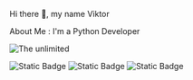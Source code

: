 Hi there 👋, my name Viktor




About Me :
I'm a Python Developer

<img src="https://raw.githubusercontent.com/ViktorVersh/ViktorVersh/refs/heads/main/vgif-ru-37752.avif" alt="The unlimited">


![Static Badge](https://img.shields.io/badge/py-python-blue?logo=python) ![Static Badge](https://img.shields.io/badge/-%20postgresql-%234169E1?logo=postgresql) ![Static Badge](https://img.shields.io/badge/-%20mysql-%234479A1?logo=mysql)







<!---
ViktorVersh/ViktorVersh is a ✨ special ✨ repository because its `README.md` (this file) appears on your GitHub profile.
You can click the Preview link to take a look at your changes.
--->
